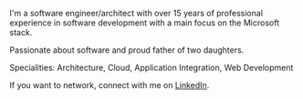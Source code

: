 I'm a software engineer/architect with over 15 years of professional experience in software development with a main focus on the Microsoft stack.

Passionate about software and proud father of two daughters.

Specialities: Architecture, Cloud, Application Integration, Web Development

If you want to network, connect with me on [LinkedIn](https://www.linkedin.com/in/marcwils/).
